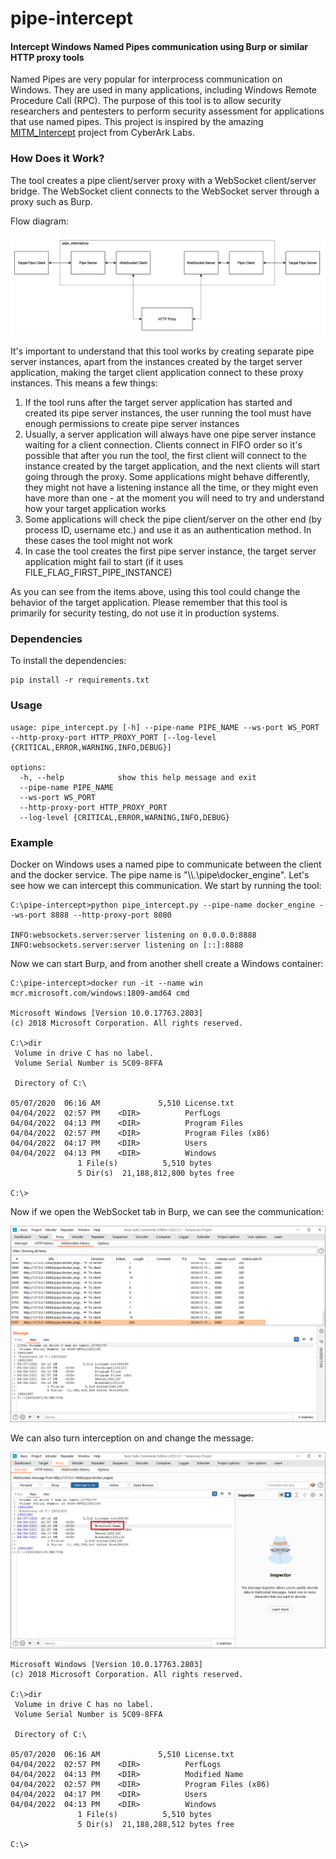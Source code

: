 # pipe-intercept
#### Intercept Windows Named Pipes communication using Burp or similar HTTP proxy tools
Named Pipes are very popular for interprocess communication on Windows. They are used in many applications, including Windows Remote Procedure Call (RPC). The purpose of this tool is to allow security researchers and pentesters to perform security assessment for applications that use named pipes.
This project is inspired by the amazing [MITM_Intercept](https://github.com/cyberark/MITM_Intercept) project from CyberArk Labs.
### How Does it Work?
The tool creates a pipe client/server proxy with a WebSocket client/server bridge. The WebSocket client connects to the WebSocket server through a proxy such as Burp.

Flow diagram:

![Flow Diagram](images/pipe-intercept.png)

It's important to understand that this tool works by creating separate pipe server instances, apart from the instances created by the target server application, making the target client application connect to these proxy instances. This means a few things:
1. If the tool runs after the target server application has started and created its pipe server instances, the user running the tool must have enough permissions to create pipe server instances
2. Usually, a server application will always have one pipe server instance waiting for a client connection. Clients connect in FIFO order so it's possible that after you run the tool, the first client will connect to the instance created by the target application, and the next clients will start going through the proxy. Some applications might behave differently, they might not have a listening instance all the time, or they might even have more than one - at the moment you will need to try and understand how your target application works
3. Some applications will check the pipe client/server on the other end (by process ID, username etc.) and use it as an authentication method. In these cases the tool might not work
4. In case the tool creates the first pipe server instance, the target server application might fail to start (if it uses FILE_FLAG_FIRST_PIPE_INSTANCE)

As you can see from the items above, using this tool could change the behavior of the target application. Please remember that this tool is primarily for security testing, do not use it in production systems.
### Dependencies
To install the dependencies:
```
pip install -r requirements.txt
```
### Usage
```
usage: pipe_intercept.py [-h] --pipe-name PIPE_NAME --ws-port WS_PORT --http-proxy-port HTTP_PROXY_PORT [--log-level {CRITICAL,ERROR,WARNING,INFO,DEBUG}]

options:
  -h, --help            show this help message and exit
  --pipe-name PIPE_NAME
  --ws-port WS_PORT
  --http-proxy-port HTTP_PROXY_PORT
  --log-level {CRITICAL,ERROR,WARNING,INFO,DEBUG}
```
### Example
Docker on Windows uses a named pipe to communicate between the client and the docker service. The pipe name is "\\\\.\pipe\docker_engine". Let's see how we can intercept this communication. We start by running the tool:
```
C:\pipe-intercept>python pipe_intercept.py --pipe-name docker_engine --ws-port 8888 --http-proxy-port 8080

INFO:websockets.server:server listening on 0.0.0.0:8888
INFO:websockets.server:server listening on [::]:8888
```
Now we can start Burp, and from another shell create a Windows container:
```
C:\pipe-intercept>docker run -it --name win mcr.microsoft.com/windows:1809-amd64 cmd

Microsoft Windows [Version 10.0.17763.2803]
(c) 2018 Microsoft Corporation. All rights reserved.

C:\>dir
 Volume in drive C has no label.
 Volume Serial Number is 5C09-8FFA

 Directory of C:\

05/07/2020  06:16 AM             5,510 License.txt
04/04/2022  02:57 PM    <DIR>          PerfLogs
04/04/2022  04:13 PM    <DIR>          Program Files
04/04/2022  02:57 PM    <DIR>          Program Files (x86)
04/04/2022  04:17 PM    <DIR>          Users
04/04/2022  04:13 PM    <DIR>          Windows
               1 File(s)          5,510 bytes
               5 Dir(s)  21,188,812,800 bytes free

C:\>
```
Now if we open the WebSocket tab in Burp, we can see the communication:

![Burp WebSocket History](images/burp_ws_history.png)

We can also turn interception on and change the message:

![Burp Intercept](images/burp_intercept.png)

```
Microsoft Windows [Version 10.0.17763.2803]
(c) 2018 Microsoft Corporation. All rights reserved.

C:\>dir
 Volume in drive C has no label.
 Volume Serial Number is 5C09-8FFA

 Directory of C:\

05/07/2020  06:16 AM             5,510 License.txt
04/04/2022  02:57 PM    <DIR>          PerfLogs
04/04/2022  04:13 PM    <DIR>          Modified Name
04/04/2022  02:57 PM    <DIR>          Program Files (x86)
04/04/2022  04:17 PM    <DIR>          Users
04/04/2022  04:13 PM    <DIR>          Windows
               1 File(s)          5,510 bytes
               5 Dir(s)  21,188,288,512 bytes free

C:\>
```
